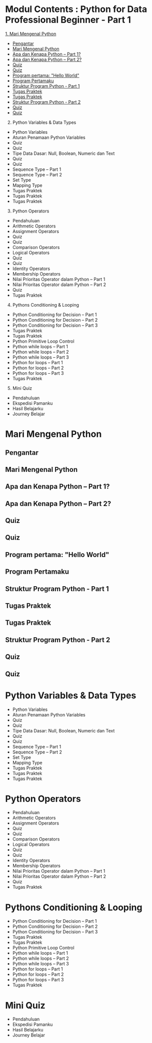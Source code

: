 # Modul Contents : Python for Data Professional Beginner - Part 1

[1. Mari Mengenal Python](#mari-mengenal-python)
- [Pengantar](#pengantar)
- [Mari Mengenal Python](#mari-mengenal-python-1)
- [Apa dan Kenapa Python – Part 1?](#apa-dan-kenapa-python-–-part-1)
- [Apa dan Kenapa Python – Part 2?](#apa-dan-kenapa-python-–-part-2)
- [Quiz](#quiz)
- [Quiz](#quiz-1)
- [Program pertama: "Hello World"](#program-pertama-hello-world)
- [Program Pertamaku](#program-pertamaku)
- [Struktur Program Python - Part 1](#struktur-program-python---part-1)
- [Tugas Praktek](#tugas-praktek)
- [Tugas Praktek](#tugas-praktek-1)
- [Struktur Program Python - Part 2](#struktur-program-python---part-2)
- [Quiz](#quiz-2)
- [Quiz](#quiz-3)

2. Python Variables & Data Types
- Python Variables
- Aturan Penamaan Python Variables
- Quiz
- Quiz
- Tipe Data Dasar: Null, Boolean, Numeric dan Text
- Quiz
- Quiz
- Sequence Type – Part 1
- Sequence Type – Part 2
- Set Type
- Mapping Type
- Tugas Praktek
- Tugas Praktek
- Tugas Praktek

3. Python Operators
- Pendahuluan
- Arithmetic Operators
- Assignment Operators
- Quiz
- Quiz
- Comparison Operators
- Logical Operators
- Quiz
- Quiz
- Identity Operators
- Membership Operators
- Nilai Prioritas Operator dalam Python – Part 1
- Nilai Prioritas Operator dalam Python – Part 2
- Quiz
- Tugas Praktek

4. Pythons Conditioning & Looping
- Python Conditioning for Decision – Part 1
- Python Conditioning for Decision – Part 2
- Python Conditioning for Decision – Part 3
- Tugas Praktek
- Tugas Praktek
- Python Primitive Loop Control
- Python while loops – Part 1
- Python while loops – Part 2
- Python while loops – Part 3
- Python for loops – Part 1
- Python for loops – Part 2
- Python for loops – Part 3
- Tugas Praktek

5. Mini Quiz
- Pendahuluan
- Ekspedisi Pamanku
- Hasil Belajarku
- Journey Belajar

# Mari Mengenal Python
## Pengantar
## Mari Mengenal Python
## Apa dan Kenapa Python – Part 1?
## Apa dan Kenapa Python – Part 2?
## Quiz
## Quiz
## Program pertama: "Hello World"
## Program Pertamaku
## Struktur Program Python - Part 1
## Tugas Praktek
## Tugas Praktek
## Struktur Program Python - Part 2
## Quiz
## Quiz

# Python Variables & Data Types
- Python Variables
- Aturan Penamaan Python Variables
- Quiz
- Quiz
- Tipe Data Dasar: Null, Boolean, Numeric dan Text
- Quiz
- Quiz
- Sequence Type – Part 1
- Sequence Type – Part 2
- Set Type
- Mapping Type
- Tugas Praktek
- Tugas Praktek
- Tugas Praktek

# Python Operators
- Pendahuluan
- Arithmetic Operators
- Assignment Operators
- Quiz
- Quiz
- Comparison Operators
- Logical Operators
- Quiz
- Quiz
- Identity Operators
- Membership Operators
- Nilai Prioritas Operator dalam Python – Part 1
- Nilai Prioritas Operator dalam Python – Part 2
- Quiz
- Tugas Praktek

# Pythons Conditioning & Looping
- Python Conditioning for Decision – Part 1
- Python Conditioning for Decision – Part 2
- Python Conditioning for Decision – Part 3
- Tugas Praktek
- Tugas Praktek
- Python Primitive Loop Control
- Python while loops – Part 1
- Python while loops – Part 2
- Python while loops – Part 3
- Python for loops – Part 1
- Python for loops – Part 2
- Python for loops – Part 3
- Tugas Praktek

# Mini Quiz
- Pendahuluan
- Ekspedisi Pamanku
- Hasil Belajarku
- Journey Belajar